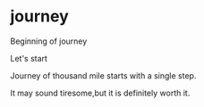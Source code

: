 # journey
Beginning of journey
<html>
<Head>
Let's start
</Head>
<Body>
<P>Journey of thousand mile starts with a single step.</p>
  <P> It may sound tiresome,but it is definitely worth it.</p> 
</Body>
</Html>
